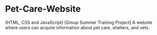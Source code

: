 # Pet-Care-Website
(HTML, CSS and JavaScript)  [Group Summer Training Project] A website where users can acquire information about pet care, shelters, and vets.

